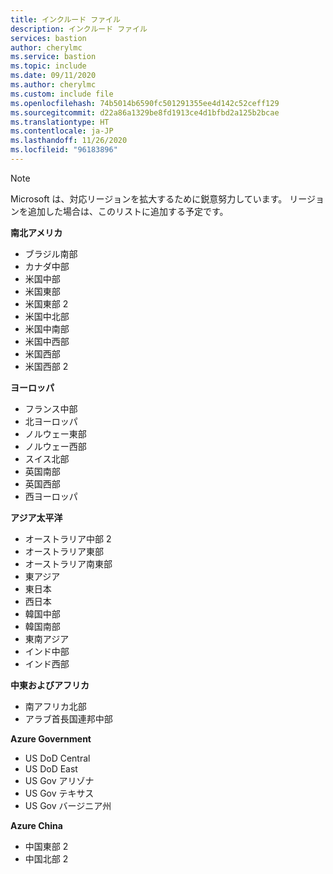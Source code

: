 ```yaml
---
title: インクルード ファイル
description: インクルード ファイル
services: bastion
author: cherylmc
ms.service: bastion
ms.topic: include
ms.date: 09/11/2020
ms.author: cherylmc
ms.custom: include file
ms.openlocfilehash: 74b5014b6590fc501291355ee4d142c52ceff129
ms.sourcegitcommit: d22a86a1329be8fd1913ce4d1bfbd2a125b2bcae
ms.translationtype: HT
ms.contentlocale: ja-JP
ms.lasthandoff: 11/26/2020
ms.locfileid: "96183896"
---
```

>[!NOTE]
>Microsoft は、対応リージョンを拡大するために鋭意努力しています。 リージョンを追加した場合は、このリストに追加する予定です。
>

**南北アメリカ**
* ブラジル南部
* カナダ中部
* 米国中部
* 米国東部
* 米国東部 2
* 米国中北部
* 米国中南部
* 米国中西部
* 米国西部
* 米国西部 2

**ヨーロッパ**
* フランス中部
* 北ヨーロッパ
* ノルウェー東部
* ノルウェー西部
* スイス北部
* 英国南部
* 英国西部
* 西ヨーロッパ

**アジア太平洋**
* オーストラリア中部 2
* オーストラリア東部
* オーストラリア南東部
* 東アジア
* 東日本
* 西日本
* 韓国中部
* 韓国南部
* 東南アジア
* インド中部
* インド西部

**中東およびアフリカ**
* 南アフリカ北部
* アラブ首長国連邦中部

**Azure Government**
* US DoD Central
* US DoD East
* US Gov アリゾナ
* US Gov テキサス
* US Gov バージニア州

**Azure China**
* 中国東部 2
* 中国北部 2
